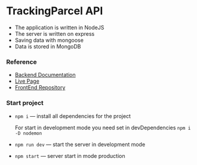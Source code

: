 # TrackingParcel API

- The application is written in NodeJS
- The server is written on express
- Saving data with mongoose
- Data is stored in MongoDB

### Reference

- [Backend Documentation ](https://post-office-ixqj.onrender.com/api-docs/)
- [Live Page ](https://yevheniizinych.github.io/parcel-tracking-new-post/)
- [FrontEnd Repository ](https://github.com/YevheniiZinych/parcel-tracking-new-post)

### Start project

- `npm i` &mdash; install all dependencies for the project

  For start in development mode you need set in devDependencies `npm i -D nodemon`

- `npm run dev` &mdash; start the server in development mode
- `npm start` &mdash; server start in mode production
